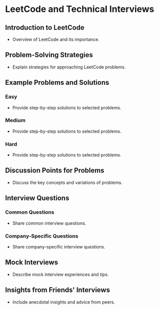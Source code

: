 # LeetCode and Technical Interviews

## Introduction to LeetCode
- Overview of LeetCode and its importance.

## Problem-Solving Strategies
- Explain strategies for approaching LeetCode problems.

## Example Problems and Solutions
### Easy
- Provide step-by-step solutions to selected problems.

### Medium
- Provide step-by-step solutions to selected problems.

### Hard
- Provide step-by-step solutions to selected problems.

## Discussion Points for Problems
- Discuss the key concepts and variations of problems.

## Interview Questions
### Common Questions
- Share common interview questions.

### Company-Specific Questions
- Share company-specific interview questions.

## Mock Interviews
- Describe mock interview experiences and tips.

## Insights from Friends' Interviews
- Include anecdotal insights and advice from peers.
